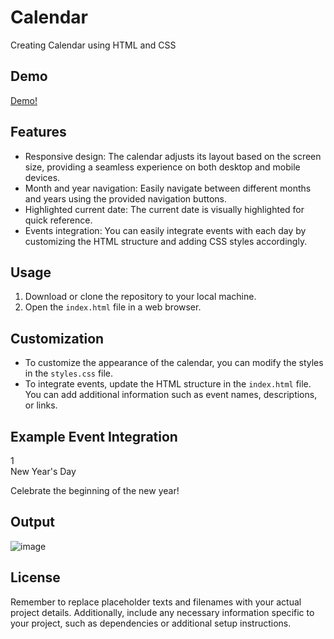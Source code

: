 # Calendar

Creating Calendar using HTML and CSS

## Demo

[Demo!](https://janashree2004.github.io/Calendar/)

## Features

- Responsive design: The calendar adjusts its layout based on the screen size, providing a seamless experience on both desktop and mobile devices.
- Month and year navigation: Easily navigate between different months and years using the provided navigation buttons.
- Highlighted current date: The current date is visually highlighted for quick reference.
- Events integration: You can easily integrate events with each day by customizing the HTML structure and adding CSS styles accordingly.

## Usage

1. Download or clone the repository to your local machine.
2. Open the `index.html` file in a web browser.

## Customization

- To customize the appearance of the calendar, you can modify the styles in the `styles.css` file.
- To integrate events, update the HTML structure in the `index.html` file. You can add additional information such as event names, descriptions, or links.

## Example Event Integration

<!-- Sample event for 1st January 2024 -->
<div class="calendar-day event-day">
    <span class="day-number">1</span>
    <div class="event">
        <span class="event-title">New Year's Day</span>
        <p class="event-description">Celebrate the beginning of the new year!</p>
    </div>
</div>

## Output

![image](https://github.com/Janashree2004/Calendar/assets/142415775/e09832df-0265-458a-84bc-21dc63df7306)

## License

Remember to replace placeholder texts and filenames with your actual project details. Additionally, include any necessary information specific to your project, such as dependencies or additional setup instructions.

